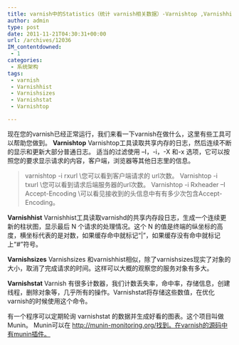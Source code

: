 ```yaml
---
title: varnish中的Statistics（统计 varnish相关数据）-Varnishtop ,Varnishhist ,Varnishsizes ,Varnishstat
author: admin
type: post
date: 2011-11-21T04:30:31+00:00
url: /archives/12036
IM_contentdowned:
 - 1
categories:
 - 系统架构
tags:
 - varnish
 - Varnishhist
 - Varnishsizes
 - Varnishstat
 - Varnishtop

---
```

现在您的varnish已经正常运行，我们来看一下varnish在做什么，这里有些工具可以帮助您做到。
**Varnishtop**
Varnishtop工具读取共享内存的日志，然后连续不断的显示和更新大部分普通日志。
适当的过滤使用 –I，-i，-X 和-x 选项，它可以按照您的要求显示请求的内容，客户端，浏览器等其他日志里的信息。

> varnishtop -i rxurl \\您可以看到客户端请求的 url次数。
> Varnishtop -i txurl \\您可以看到请求后端服务器的url次数。
> Varnishtop -i Rxheader –I Accept-Encoding \\可以看见接收到的头信息中有有多少次包含Accept-Encoding。

**Varnishhist**
Varnishhist工具读取varnishd的共享内存段日志，生成一个连续更新的柱状图，显示最后 N 个请求的处理情况。这个 N 的值是终端的纵坐标的高度，横坐标代表的是对数，如果缓存命中就标记“|”，如果缓存没有命中就标记上“#”符号。

**Varnishsizes**
Varnishsizes 和varnishhist相似，除了varnishsizes现实了对象的大小，取消了完成请求的时间。这样可以大概的观察您的服务对象有多大。

**Varnishstat**
Varnish 有很多计数器，我们计数丢失率，命中率，存储信息，创建线程，删除对象等，几乎所有的操作。Varnishstat将存储这些数值，在优化varnish的时候使用这个命令。

有一个程序可以定期轮询 varnishstat 的数据并生成好看的图表。这个项目叫做Munin。 Munin可以在 http://munin-monitoring.org/找到。在varnish的源码中有munin插件。